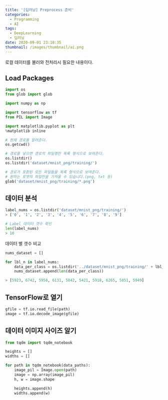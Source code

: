```yaml
---
title: '[딥러닝] Preprocess 준비'
categories:
  - Programming
  - AI
tags:
  - DeepLearning
  - 딥러닝
date: 2020-09-01 23:10:35
thumbnail: /images/thumbnail/ai.png
---
```


로컬 데이터를 불러와 전처리시 필요한 내용이다.

## Load Packages

```python
import os
from glob import glob

import numpy as np

import tensorflow as tf
from PIL import Image

import matplotlib.pyplot as plt
%matplotlib inline
```

```python
# 현재 경로를 알려준다.
os.getcwd()

# 경로를 넣으면 경로의 파일명만 목록 형식으로 보여준다.
os.listdir()
os.listdir('dataset/mnist_png/training/')

# 경로가 포함된 모든 파일들을 목록 형식으로 보여준다.
# 원하는 포맷의 파일만을 가져올 수 있습니다.(png, txt 등)
glob('dataset/mnist_png/training/*.png')
```

## 데이터 분석

```python
label_nums = os.listdir('dataset/mnist_png/training/')
> ['0', '1', '2', '3', '4', '5', '6', '7', '8', '9']

# Label 데이터 갯수 확인
len(label_nums)
> 10
```

데이터 별 갯수 비교

```python
nums_dataset = []

for lbl_n in label_nums:
    data_per_class = os.listdir('../dataset/mnist_png/training/' + lbl_n)
    nums_dataset.append(len(data_per_class))

> [5923, 6742, 5958, 6131, 5842, 5421, 5918, 6265, 5851, 5949]
```

## TensorFlow로 열기

```python
gfile = tf.io.read_file(path)
image = tf.io.decode_image(gfile)
```

## 데이터 이미지 사이즈 알기

```python
from tqdm import tqdm_notebook

heights = []
widths = []

for path in tqdm_notebook(data_paths):
    image_pil = Image.open(path)
    image = np.array(image_pil)
    h, w = image.shape

    heights.append(h)
    widths.append(w)
```
